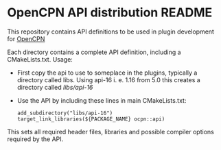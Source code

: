 OpenCPN API distribution README
===============================

This repository contains API definitions to be used in plugin
development for [OpenCPN](https://github.com/OpenCPN/OpenCPN)

Each directory contains a complete API definition, including a
CMakeLists.txt. Usage:

  - First copy the api to use to someplace in the plugins, typically
    a directory called libs. Using api-16 i. e. 1.16 from 5.0 this
    creates a directory called *libs/api-16*

  - Use the API by including these lines in main CMakeLists.txt:

        add_subdirectory("libs/api-16")
        target_link_libraries(${PACKAGE_NAME} ocpn::api)


This sets all required header files, libraries and possible compiler
options required by the API.


